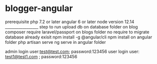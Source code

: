 # blogger-angular
prerequisite 
php 7.2 or later 
angular 6 or later 
node version 12.14
_________________ step to run 
upload db on database folder on blog 
composer require laravel/passport on blogs folder 
no require to migrate database already exisit 
npm install -g @angular/cli
npm install on angular folder 
php artisan serve
ng serve in angular folder 

admin login user:test@test.com; password:123456
user login  user: test1@test1.com ; password:123456 
